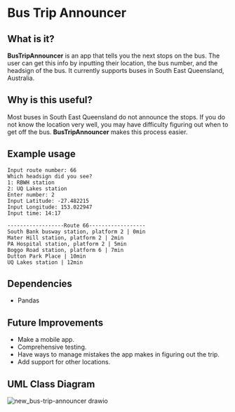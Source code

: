 # Bus Trip Announcer

## What is it?

**BusTripAnnouncer** is an app that tells you the next stops on the bus. The user can get this info by inputting their location, the bus number, and the headsign of the bus. It currently supports buses in South East Queensland, Australia.

## Why is this useful?

Most buses in South East Queensland do not announce the stops. If you do not know the location very well, you may have difficulty figuring out when to get off the bus.
**BusTripAnnouncer** makes this process easier.

## Example usage
```
Input route number: 66
Which headsign did you see?
1: RBWH station
2: UQ Lakes station
Enter number: 2
Input Latitude: -27.482215
Input Longitude: 153.022947
Input time: 14:17

------------------Route 66------------------
South Bank busway station, platform 2 | 0min
Mater Hill station, platform 2 | 2min
PA Hospital station, platform 2 | 5min
Boggo Road station, platform 6 | 7min
Dutton Park Place | 10min
UQ Lakes station | 12min
```

## Dependencies
- Pandas

## Future Improvements
- Make a mobile app.
- Comprehensive testing.
- Have ways to manage mistakes the app makes in figuring out the trip.
- Add support for other locations.


## UML Class Diagram

![new_bus-trip-announcer drawio](https://user-images.githubusercontent.com/101725589/218023724-4830377d-3553-4062-bef9-2160b59390b9.png)
